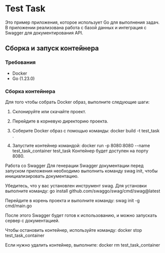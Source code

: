 # Test Task

Это пример приложения, которое использует Go для выполнения задач. В приложении реализована работа с базой данных и интеграция с Swagger для документирования API.

## Сборка и запуск контейнера

### Требования

- Docker
- Go (1.23.0)

### Сборка контейнера

Для того чтобы собрать Docker образ, выполните следующие шаги:

1. Склонируйте или скачайте проект.

2. Перейдите в корневую директорию проекта.

3. Соберите Docker образ с помощью команды:
   docker build -t test_task .
4. Запустите контейнер командой:
docker run -p 8080:8080 --name test_task_container test_task
Контейнер будет доступен на порту 8080.

Работа со Swagger
Для генерации Swagger документации перед запуском приложения необходимо выполнить команду swag init, чтобы инициализировать документацию.

Убедитесь, что у вас установлен инструмент swag. Для установки выполните команду:
go install github.com/swaggo/swag/cmd/swag@latest

Перейдите в корень проекта и выполните команду:
swag init -g cmd/main.go

После этого Swagger будет готов к использованию, и можно запускать сервер с документацией.

Чтобы остановить контейнер, используйте команду:
docker stop test_task_container

Если нужно удалить контейнер, выполните:
docker rm test_task_container
